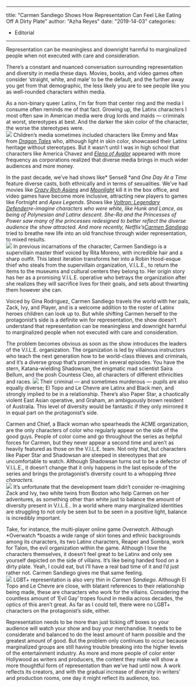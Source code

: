 
---
title: "Carmen Sandiego Shows How Representation Can Feel Like Eating Off A Dirty Plate"
author: "Azha Reyes"
date: "2019-14-03"
categories:
- Editorial
---

Representation can be meaningless and downright harmful to marginalized people when not executed with care and consideration.  

There’s a constant and nuanced conversation surrounding representation and diversity in media these days. Movies, books, and video games often consider &#8216;straight, white, and male&#8217; to be the default, and the further away you get from that demographic, the less likely you are to see people like you as well-rounded characters within media.  

As a non-binary queer Latinx, I’m far from that center ring and the media I consume often reminds me of that fact. Growing up, the Latinx characters I most often saw in American media were drug lords and maids — criminals at worst, stereotypes at best. And the darker the skin color of the character, the worse the stereotypes were.  
![](/wp-content/uploads/2019/03/1-1.jpg?fit=1024%2C576&amp;ssl=1)
Children’s media sometimes included characters like Emmy and Max from *[Dragon Tales](https://www.imdb.com/title/tt0243061/)* who, although light in skin color, showcased their Latinx heritage without stereotypes. But it wasn’t until I was in high school that characters like America Chavez and [*Elena of Avalor*](https://www.imdb.com/title/tt4549142/?ref_=fn_al_tt_1) appeared with more frequency as corporations realized that diverse media brings in much wider audiences and more money.  

In the past decade, we’ve had shows like* Sense8 *and *One Day At a Time* feature diverse casts, both ethnically and in terms of sexualities. We’ve had movies like *[Crazy Rich Asians](https://www.imdb.com/title/tt3104988/?ref_=nv_sr_1)* and *[Moonlight](https://www.imdb.com/title/tt4975722/?ref_=nv_sr_1)* kill it in the box office, and video games have become more inclusive, attracting new players to games like *Fortnight* and *Apex Legends*. Shows like *[Voltron: Legendary Defender](https://www.imdb.com/title/tt9253490/?ref_=nv_sr_2)*re-imagine characters who were white, like Hunk and Lance, as being of Polynesian and Latinx descent. *She-Ra and the Princesses of Power* saw many of the princesses redesigned to better reflect the diverse audience the show attracted. And more recently, Netflix’s*[Carmen Sandiego](https://www.imdb.com/title/tt7042146/)* tried to breathe new life into an old franchise through wider representation, to mixed results.  
![](/wp-content/uploads/2019/03/3.jpg?fit=1024%2C679&amp;ssl=1)
In previous incarnations of the character, Carmen Sandiego is a supervillain master thief voiced by Rita Moreno, with incredible hair and a sharp outfit. This latest iteration transforms her into a Robin Hood-esque thief who steals from the supervillain organization, V.I.L.E., to return the items to the museums and cultural centers they belong to. Her origin story has her as a promising V.I.L.E. operative who betrays the organization after she realizes they will sacrifice lives for their goals, and sets about thwarting them however she can. 

Voiced by Gina Rodriguez, Carmen Sandiego travels the world with her pals, Zack, Ivy, and Player, and is a welcome addition to the roster of Latinx heroes children can look up to. But while shifting Carmen herself to the protagonist’s side is a definite win for representation, the show doesn&#8217;t understand that representation can be meaningless and downright harmful to marginalized people when not executed with care and consideration.  

The problem becomes obvious as soon as the show introduces the leaders of the V.I.L.E. organization. The organization is led by villainous instructors who teach the next generation how to be world-class thieves and criminals, and it’s a diverse group that’s prominent in several episodes. You have the stern, Katana-wielding Shadowsan, the enigmatic mad scientist Saira Bellum, and the posh Countess Cleo, all characters of different ethnicities and races. 
![](/wp-content/uploads/2019/03/2-1.jpg?fit=1024%2C576&amp;ssl=1)
Their criminal — and sometimes murderous — pupils are also equally diverse; El Topo and Le Chevre are Latinx and Black men, and strongly implied to be in a relationship. There’s also Paper Star, a chaotically violent East Asian operative, and Graham, an ambiguously brown resident of Australia. This level of diversity would be fantastic if they only mirrored it in equal part on the protagonist’s side.  

Carmen and Chief, a Black woman who spearheads the ACME organization, are the only characters of color who regularly appear on the side of the good guys. People of color come and go throughout the series as helpful forces for Carmen, but they never appear a second time and aren’t as heavily featured as those on the V.I.L.E. team. Not only that, but characters like Paper Star and Shadowsan are steeped in stereotypes that are uncomfortable to watch. Although Shadowsan turns out to be a defector of V.I.L.E., it doesn’t change that it only happens in the last episode of the series and brings the protagonist&#8217;s diversity count to a whopping *three characters*.  
![](/wp-content/uploads/2019/03/6.png?fit=1024%2C576&amp;ssl=1)
It’s unfortunate that the development team didn’t consider re-imagining Zack and Ivy, two white twins from Boston who help Carmen on her adventures, as something other than white just to balance the amount of diversity present in V.I.L.E.. In a world where many marginalized identities are struggling to not only be seen but to be seen in a positive light, balance is incredibly important.  

Take, for instance, the multi-player online game *Overwatch*. Although *Overwatch *boasts a wide range of skin tones and ethnic backgrounds among its characters, its two Latinx characters, Reaper and Sombra, work for Talon, the evil organization within the game. Although I love the characters themselves, it doesn’t feel great to be Latinx and only see yourself depicted on the side of villains. It’s like being handed food on a dirty plate. Yeah, I could eat, but I’ll have a real bad time of it and I’d just rather not. Carmen Sandiego gives me that same feeling.  
![](/wp-content/uploads/2019/03/4.jpg?fit=1024%2C576&amp;ssl=1)
LGBT+ representation is also very thin in *Carmen Sandiego*. Although El Topo and Le Chevre are close, with blatant references to their relationship being made, these are characters who work for the villains. Considering the countless amount of &#8216;Evil Gay&#8217; tropes found in media across decades, the optics of this aren&#8217;t great. As far as I could tell, there were no LGBT+ characters on the protagonist’s side, either. 

Representation needs to be more than just ticking off boxes so your audience will watch your show and buy your merchandise. It needs to be considerate and balanced to do the least amount of harm possible and the greatest amount of good. But the problem only continues to occur because marginalized groups are still having trouble breaking into the higher levels of the entertainment industry. As more and more people of color enter Hollywood as writers and producers, the content they make will show a more thoughtful form of representation than we’ve had until now. A work reflects its creators, and with the gradual increase of diversity in writers&#8217; and production rooms, one day it might reflect its audience, too. 
